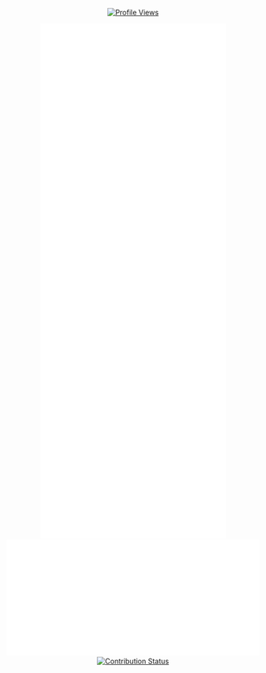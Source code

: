<div align="center">

   <!-- Profile Views Counter -->
   <p align="center">
      <a href="#" alt="anchor">
         <img height="20" src="https://komarev.com/ghpvc/?username=AutoFTbot&style=flat-square&color=blue&label=PROFILE+VIEWS" alt="Profile Views">
      </a>
   </p>

   <!-- Achievements Metrics -->
   <div align="center">
      <a href="#" alt="anchor">
         <img src="metrics.plugin.achievements.svg" alt="Achievements" />
      </a>
   </div>

   <!-- Isocalendar (Contributions Calendar) -->
   <div align="center">
      <a href="#" alt="anchor">
         <img src="metrics.plugin.isocalendar.svg" alt="Contributions calendar" />
      </a>
   </div>

   <!-- Contribution Status -->
   <div align="center">
      <a href="#" alt="anchor">
         <img src="https://github-contribution-stats.vercel.app/api/?username=AutoFTbot" alt="Contribution Status" />
      </a>
   </div>

</div>

<br/>
